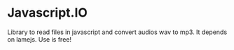 # Javascript.IO
Library to read files in javascript and convert audios wav to mp3. It depends on lamejs. Use is free!
